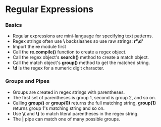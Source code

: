 # Regular Expressions


### Basics

* Regular expressions are mini-language for specifying text patterns. 
* Regex strings often use **\\** backslashes so use raw strings: **r'\\d'**
* Import the **re** module first 
* Call the **re.compile()** function to create a regex object. 
* Call the regex object's **search()** method to create a match object. 
* Call the match object's **group()** method to get the matched string.
* **\\d** is the regex for a numeric digit character. 

### Groups and Pipes

* Groups are created in regex strings with parentheses. 
* The first set of parentheses is group 1, second is group 2, and so on. 
* Calling **group()** or **group(0)** returns the full matching string, **group(1)** returns group 1's matching string and so on. 
* Use **\\(** and **\\)** to match literal parentheses in the regex string. 
* The **|** pipe can match one of many possible groups. 